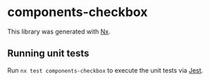 # components-checkbox

This library was generated with [Nx](https://nx.dev).

## Running unit tests

Run `nx test components-checkbox` to execute the unit tests via [Jest](https://jestjs.io).

